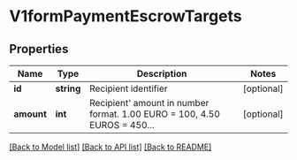 # V1formPaymentEscrowTargets

## Properties
Name | Type | Description | Notes
------------ | ------------- | ------------- | -------------
**id** | **string** | Recipient identifier | [optional] 
**amount** | **int** | Recipient&#x27; amount in number format. 1.00 EURO &#x3D; 100, 4.50 EUROS &#x3D; 450... | [optional] 

[[Back to Model list]](../../README.md#documentation-for-models) [[Back to API list]](../../README.md#documentation-for-api-endpoints) [[Back to README]](../../README.md)

